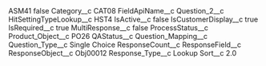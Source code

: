 <?xml version="1.0" encoding="UTF-8"?>
<CustomMetadata xmlns="http://soap.sforce.com/2006/04/metadata" xmlns:xsi="http://www.w3.org/2001/XMLSchema-instance" xmlns:xsd="http://www.w3.org/2001/XMLSchema">
    <label>ASM41</label>
    <protected>false</protected>
    <values>
        <field>Category__c</field>
        <value xsi:type="xsd:string">CAT08</value>
    </values>
    <values>
        <field>FieldApiName__c</field>
        <value xsi:type="xsd:string">Question_2__c</value>
    </values>
    <values>
        <field>HitSettingTypeLookup__c</field>
        <value xsi:type="xsd:string">HST4</value>
    </values>
    <values>
        <field>IsActive__c</field>
        <value xsi:type="xsd:boolean">false</value>
    </values>
    <values>
        <field>IsCustomerDisplay__c</field>
        <value xsi:type="xsd:boolean">true</value>
    </values>
    <values>
        <field>IsRequired__c</field>
        <value xsi:type="xsd:boolean">true</value>
    </values>
    <values>
        <field>MultiResponse__c</field>
        <value xsi:type="xsd:boolean">false</value>
    </values>
    <values>
        <field>ProcessStatus__c</field>
        <value xsi:nil="true"/>
    </values>
    <values>
        <field>Product_Object__c</field>
        <value xsi:type="xsd:string">PO26</value>
    </values>
    <values>
        <field>QAStatus__c</field>
        <value xsi:nil="true"/>
    </values>
    <values>
        <field>Question_Mapping__c</field>
        <value xsi:nil="true"/>
    </values>
    <values>
        <field>Question_Type__c</field>
        <value xsi:type="xsd:string">Single Choice</value>
    </values>
    <values>
        <field>ResponseCount__c</field>
        <value xsi:nil="true"/>
    </values>
    <values>
        <field>ResponseField__c</field>
        <value xsi:nil="true"/>
    </values>
    <values>
        <field>ResponseObject__c</field>
        <value xsi:type="xsd:string">Obj00012</value>
    </values>
    <values>
        <field>Response_Type__c</field>
        <value xsi:type="xsd:string">Lookup</value>
    </values>
    <values>
        <field>Sort__c</field>
        <value xsi:type="xsd:double">2.0</value>
    </values>
</CustomMetadata>
